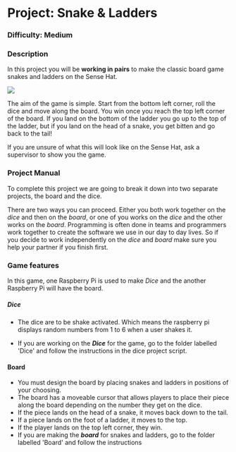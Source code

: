 # Project: Snake & Ladders

### Difficulty: Medium

### Description
In this project you will be **working in pairs** to make the classic board game snakes and ladders on the Sense Hat.

<img src = "./Media/snakes-andladders.png"></img>

The aim of the game is simple. Start from the bottom left corner, roll the dice and move along the board. You win once you reach the top left corner of the board. If you land on the bottom of the ladder you go up to the top of the ladder, but if you land on the head of a snake, you get bitten and go back to the tail!

If you are unsure of what this will look like on the Sense Hat, ask a supervisor to show you the game.

### Project Manual

To complete this project we are going to break it down into two separate projects, the board and the dice.

There are two ways you can proceed. Either you both work together on the *dice* and then on the *board*, or one of you works on the *dice* and the other works on the *board*. Programming is often done in teams and programmers work together to create the software we use in our day to day lives. So if you decide to work independently on the *dice* and *board* make sure you help your partner if you finish first.

### Game features

In this game, one Raspberry Pi is used to make *Dice* and the another Raspberry Pi will have the board.
##### Dice

  - The dice are to be shake activated. Which means the raspberry pi displays random numbers from 1 to 6 when a user shakes it.

  - If you are working on the ***Dice*** for the game, go to the folder labelled 'Dice' and follow the instructions in the dice project script.

#### Board

  - You must design the board by placing snakes and ladders in positions of your choosing.
  - The board has a moveable cursor that allows players to place their piece along the board depending on the number they get on the dice.
  - If the piece lands on the head of a snake, it moves back down to the tail.
  - If a piece lands on the foot of a ladder, it moves to the top.
  - If the player lands on the top left corner, they win.
  - If you are making the ***board*** for snakes and ladders, go to the folder labelled 'Board' and follow the instructions
